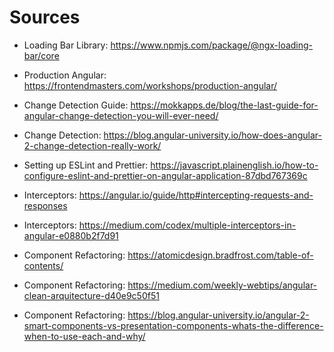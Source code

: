 # Sources

- Loading Bar Library: https://www.npmjs.com/package/@ngx-loading-bar/core
- Production Angular: https://frontendmasters.com/workshops/production-angular/
- Change Detection Guide: https://mokkapps.de/blog/the-last-guide-for-angular-change-detection-you-will-ever-need/
- Change Detection: https://blog.angular-university.io/how-does-angular-2-change-detection-really-work/
- Setting up ESLint and Prettier: https://javascript.plainenglish.io/how-to-configure-eslint-and-prettier-on-angular-application-87dbd767369c

- Interceptors: https://angular.io/guide/http#intercepting-requests-and-responses
- Interceptors: https://medium.com/codex/multiple-interceptors-in-angular-e0880b2f7d91

- Component Refactoring: https://atomicdesign.bradfrost.com/table-of-contents/
- Component Refactoring: https://medium.com/weekly-webtips/angular-clean-arquitecture-d40e9c50f51
- Component Refactoring: https://blog.angular-university.io/angular-2-smart-components-vs-presentation-components-whats-the-difference-when-to-use-each-and-why/
